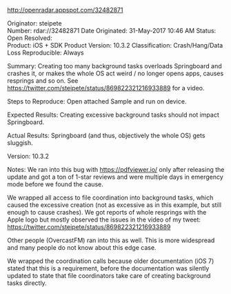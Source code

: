 http://openradar.appspot.com/32482871

Originator:	steipete	
Number:	rdar://32482871	Date Originated:	31-May-2017 10:46 AM
Status:	Open	Resolved:	
Product:	iOS + SDK	Product Version:	10.3.2
Classification:	Crash/Hang/Data Loss	Reproducible:	Always
 
Summary:
Creating too many background tasks overloads Springboard and crashes it, or makes the whole OS act weird / no longer opens apps, causes resprings and so on. See https://twitter.com/steipete/status/869822321216933889 for a video.

Steps to Reproduce:
Open attached Sample and run on device.

Expected Results:
Creating excessive background tasks should not impact Springboard.

Actual Results:
Springboard (and thus, objectively the whole OS) gets sluggish.

Version:
10.3.2

Notes:
We ran into this bug with https://pdfviewer.io/ only after releasing the update and got a ton of 1-star reviews and were multiple days in emergency mode before we found the cause.

We wrapped all access to file coordination into background tasks, which caused the excessive creation (not as excessive as in this example, but still enough to cause crashes). We got reports of whole resprings with the Apple logo but mostly observed the issues in the video of my tweet: https://twitter.com/steipete/status/869822321216933889

Other people (OvercastFM) ran into this as well. This is more widespread and many people do not know about this edge case.

We wrapped the coordination calls because older documentation (iOS 7) stated that this is a requirement, before the documentation was silently updated to state that file coordinators take care of creating background tasks directly.